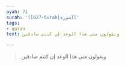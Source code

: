 ```yaml
---
ayah: 71
surah: '[[027-Surah|سورة]]'
tags:
- quran
text: ويقولون متى هذا الوعد إن كنتم صادقين

---
```

> ويقولون متى هذا الوعد إن كنتم صادقين
